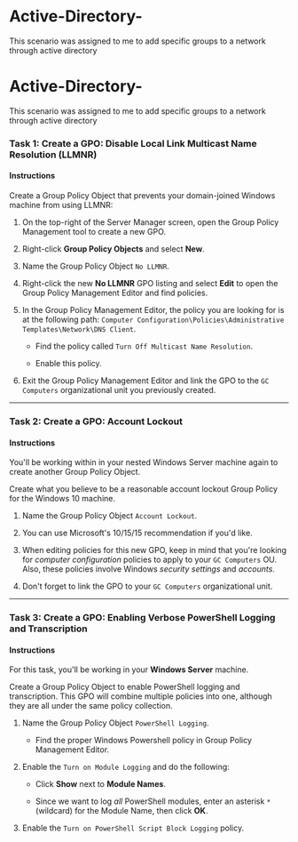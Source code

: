 # Active-Directory-
This scenario was assigned to me to add specific groups to a network through active directory 
# Active-Directory-
This scenario was assigned to me to add specific groups to a network through active directory 
### Task 1: Create a GPO: Disable Local Link Multicast Name Resolution (LLMNR)
#### Instructions

Create a Group Policy Object that prevents your domain-joined Windows machine from using LLMNR:

1. On the top-right of the Server Manager screen, open the Group Policy Management tool to create a new GPO.

2. Right-click **Group Policy Objects** and select **New**.

3. Name the Group Policy Object `No LLMNR`.

4. Right-click the new **No LLMNR** GPO listing and select **Edit** to open the Group Policy Management Editor and find policies.

5. In the Group Policy Management Editor, the policy you are looking for is at the following path: `Computer Configuration\Policies\Administrative Templates\Network\DNS Client`.

    - Find the policy called `Turn Off Multicast Name Resolution`.

    - Enable this policy.

6. Exit the Group Policy Management Editor and link the GPO to the `GC Computers` organizational unit you previously created.

---

### Task 2: Create a GPO: Account Lockout

#### Instructions

You'll be working within in your nested Windows Server machine again to create another Group Policy Object.

Create what you believe to be a reasonable account lockout Group Policy for the Windows 10 machine. 

1. Name the Group Policy Object `Account Lockout`.

2. You can use Microsoft's 10/15/15 recommendation if you'd like.

3. When editing policies for this new GPO, keep in mind that you're looking for _computer configuration_ policies to apply to your `GC Computers` OU. Also, these policies involve Windows _security settings_ and _accounts_.

4. Don't forget to link the GPO to your `GC Computers` organizational unit.

---

### Task 3: Create a GPO: Enabling Verbose PowerShell Logging and Transcription

#### Instructions 

For this task, you'll be working in your **Windows Server** machine.

Create a Group Policy Object to enable PowerShell logging and transcription. This GPO will combine multiple policies into one, although they are all under the same policy collection.

1. Name the Group Policy Object `PowerShell Logging`. 

   - Find the proper Windows Powershell policy in Group Policy Management Editor. 

2. Enable the `Turn on Module Logging` and do the following:

   - Click **Show** next to **Module Names**.

    - Since we want to log _all_ PowerShell modules, enter an asterisk `*` (wildcard) for the Module Name, then click **OK**.

3. Enable the `Turn on PowerShell Script Block Logging` policy.
